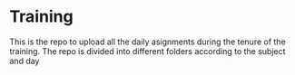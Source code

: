 # Training

This is the repo to upload all the daily asignments during the tenure of the training.
The repo is divided into different folders according to the subject and day 
